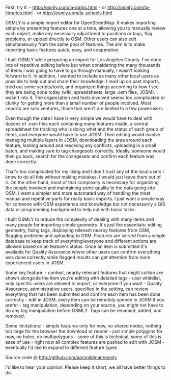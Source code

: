 First, try it:
	- http://osmly.com/la-parks.html
	- or http://osmly.com/la-libraries.html
	- or http://osmly.com/la-schools.html

OSMLY is a simple import editor for OpenStreetMap. It makes importing simple by presenting features one at a time, allowing you to manually review each object, make any necessary adjustment to positions or tags, flag problems, or upload directly to OSM. Other users can also edit simultaneously from the same pool of features. The aim is to make importing basic features quick, easy, and cooperative.

I built OSMLY while preparing an import for Los Angeles County. I've done lots of repetitive editing before but when considering the many thousands of items I was going to have to go through manually, I wasn't looking forward to it. In addition, I wanted to include as many other local users as possible to help out and share their knowledge. I read up on past imports, tried out some scripts/tools, and organized things according to how I see they are being done today (wiki, spreadsheets, large .osm files, JOSM). I wasn't into it. The organization and tools involved seems too complicated or clunky for getting more than a small number of people involved. Most imports are solo ventures, those that aren't are limited to a few powerusers.

Even though the data I have is very simple we would have to deal with dozens of .osm files each containing many features inside, a central spreadsheet for tracking who is doing what and the status of each group of items, and everyone would have to use JOSM. Then editing would involve managing multiple layers in JOSM, downloading the area around each feature, looking around and resolving any conflicts, uploading in a small batch, and making sure to tag changesets correctly. Ideally, someone would then go back, search for the changesets and confirm each feature was done correctly.

That's too complicated for my liking and I don't trust any of the local users I know to do all this without making mistakes, I would just leave them out of it. On the other hand, most of that complexity is necessary for organizing the people involved and maintaining some quality to the data going into OSM. I want a simpler and more automated way of handling the most manual and repetitive parts for really basic imports. I just want a simple way for someone with OSM experience and knowledge but not necessarily a GIS data or programming background to help out with basic tasks.

I built OSMLY to reduce the complexity of dealing with many items and many people for importing simple geometry. It's just the essentials: editing geometry, fixing tags, displaying relevant nearby features from OSM, flagging problems and uploading to OSM. Features are served from a simple database to keep track of everything/everyone and different actions are allowed based on an feature's status. Once an item is submitted it's available for Quality Assurance where other users can confirm everything was done correctly while flagged results can get attention from more experienced users in JOSM.

Some key feature:
    - context, nearby relevant features that might collide are shown alongside the item you're editing with detailed tags
    - user whitelist, only specific users are allowed to import, or everyone if you want
    - Quality Assurance, administrative users, specified in the setting, can review everything that has been submitted and confirm each item has been done correctly
    - edit in JOSM, every item can be remotely opened in JOSM if you prefer
    - tag manipulation, depending on your source, you might not have to do any tag manipulation before OSMLY. Tags can be renamed, added, and removed.

Some limitations:
    - simple features only for now, no shared nodes, nothing too large for the browser the download or render
    - just simple polygons for now, no holes, no multipolygons
        - some of this is technical, some of this is ease of use
        - right now all complex features are pushed to edit with JOSM
        - eventually I'd like to expand to different feature types

Source code @ http://github.com/aaronlidman/osmly

I'd like to hear your opinion. Please keep it short, we all have better things to do.
